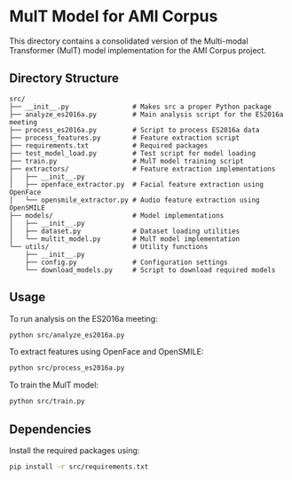 # MulT Model for AMI Corpus

This directory contains a consolidated version of the Multi-modal Transformer (MulT) model implementation for the AMI Corpus project.

## Directory Structure

```
src/
├── __init__.py                # Makes src a proper Python package
├── analyze_es2016a.py         # Main analysis script for the ES2016a meeting
├── process_es2016a.py         # Script to process ES2016a data
├── process_features.py        # Feature extraction script
├── requirements.txt           # Required packages
├── test_model_load.py         # Test script for model loading
├── train.py                   # MulT model training script
├── extractors/                # Feature extraction implementations
│   ├── __init__.py
│   ├── openface_extractor.py  # Facial feature extraction using OpenFace
│   └── opensmile_extractor.py # Audio feature extraction using OpenSMILE
├── models/                    # Model implementations
│   ├── __init__.py
│   ├── dataset.py             # Dataset loading utilities
│   └── multit_model.py        # MulT model implementation
└── utils/                     # Utility functions
    ├── __init__.py
    ├── config.py              # Configuration settings
    └── download_models.py     # Script to download required models
```

## Usage

To run analysis on the ES2016a meeting:

```bash
python src/analyze_es2016a.py
```

To extract features using OpenFace and OpenSMILE:

```bash
python src/process_es2016a.py
```

To train the MulT model:

```bash
python src/train.py
```

## Dependencies

Install the required packages using:

```bash
pip install -r src/requirements.txt
``` 